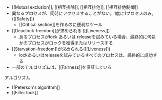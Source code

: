 - [[Mutual exclusion]], [[相互排除]], [[相互排他]], [[相互排他制御]]
- 異なるプロセスが、同時にアクセスすることがない。1度に1プロセスのみ。([[Safety]])
	- [[Critical section]]を作るのに便利なツール
- [[Deadlock-freedom]]が求められる ([[Liveness]])
	- あるプロセスがlock あるいは releaseを試みている場合、最終的に何処かのプロセスがロックを獲得またはリリースする
- [[Starvation-freedom]]が求められる([[Liveness]])
	- lockあるいはreleaseを試みているすべてのプロセスは、最終的に成功する
- 一部のアルゴリズムは、[[Fairness]]を保証している

アルゴリズム
- [[Peterson's algorithm]]
- [[Filter lock]]